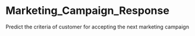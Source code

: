 # Marketing_Campaign_Response
Predict the criteria of customer for accepting the next marketing campaign
